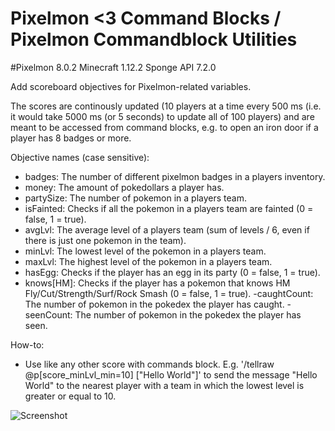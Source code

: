 # Pixelmon <3 Command Blocks / Pixelmon Commandblock Utilities
#Pixelmon 8.0.2 Minecraft 1.12.2 Sponge API 7.2.0

Add scoreboard objectives for Pixelmon-related variables.

The scores are continously updated (10 players at a time every 500 ms (i.e. it would take 5000 ms (or 5 seconds) to update all of 100 players) and are meant to be accessed from command blocks, e.g. to open an iron door if a player has 8 badges or more.


Objective names (case sensitive):
- badges: The number of different pixelmon badges in a players inventory.
- money: The amount of pokedollars a player has.
- partySize: The number of pokemon in a players team.
- isFainted: Checks if all the pokemon in a players team are fainted (0 = false, 1 = true).
- avgLvl: The average level of a players team (sum of levels / 6, even if there is just one pokemon in the team).
- minLvl: The lowest level of the pokemon in a players team.
- maxLvl: The highest level of the pokemon in a players team.
- hasEgg: Checks if the player has an egg in its party (0 = false, 1 = true).
- knows[HM]: Checks if the player has a pokemon that knows HM Fly/Cut/Strength/Surf/Rock Smash (0 = false, 1 = true).
-caughtCount: The number of pokemon in the pokedex the player has caught.
-seenCount: The number of pokemon in the pokedex the player has seen.

How-to:
- Use like any other score with commands block. E.g. '/tellraw @p[score_minLvl_min=10] ["Hello World"]' to send the message "Hello World" to the nearest player with a team in which the lowest level is greater or equal to 10.

![Screenshot](http://i.imgur.com/09mS8gG.png)
